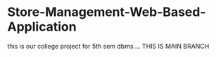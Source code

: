 # Store-Management-Web-Based-Application
this is our college project for 5th sem dbms....
THIS IS MAIN BRANCH
